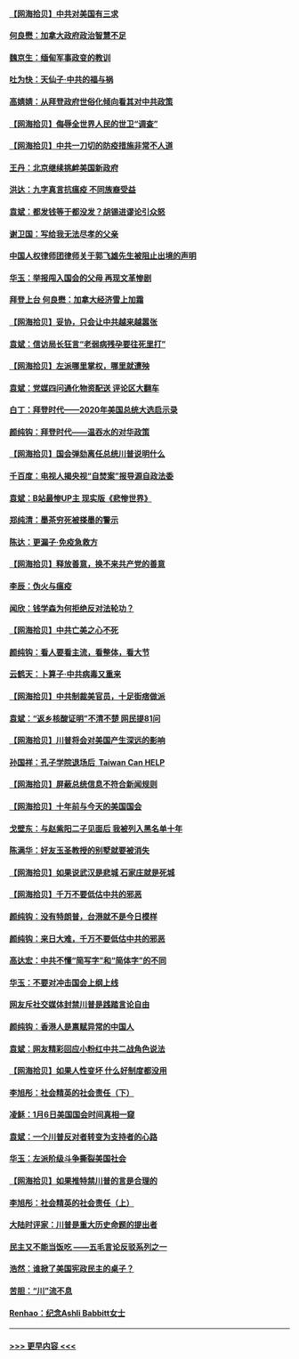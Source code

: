 #### [【网海拾贝】中共对美国有三求](../pages/nsc993/n12735197.md?t=02052101) 
#### [何良懋：加拿大政府政治智慧不足](../pages/nsc993/n12734323.md?t=02052101) 
#### [魏京生：缅甸军事政变的教训](../pages/nsc993/n12732470.md?t=02052101) 
#### [吐为快：天仙子·中共的福与祸](../pages/nsc993/n12732165.md?t=02052101) 
#### [高婧婧：从拜登政府世俗化倾向看其对中共政策](../pages/nsc993/n12730028.md?t=02052101) 
#### [【网海拾贝】侮辱全世界人民的世卫“调查”](../pages/nsc993/n12727884.md?t=02052101) 
#### [【网海拾贝】中共一刀切的防疫措施非常不人道](../pages/nsc993/n12724879.md?t=02052101) 
#### [王丹：北京继续挑衅美国新政府](../pages/nsc993/n12722456.md?t=02052101) 
#### [洪达：九字真言抗瘟疫 不同族裔受益](../pages/nsc993/n12722448.md?t=02052101) 
#### [袁斌：都发钱等于都没发？胡锡进谬论引众怒](../pages/nsc993/n12722393.md?t=02052101) 
#### [谢卫国：写给我无法尽孝的父亲](../pages/nsc993/n12720325.md?t=02052101) 
#### [中国人权律师团律师关于郭飞雄先生被阻止出境的声明](../pages/nsc993/n12720203.md?t=02052101) 
#### [华玉：举报闯入国会的父母 再现文革惨剧](../pages/nsc993/n12719070.md?t=02052101) 
#### [拜登上台 何良懋：加拿大经济雪上加霜](../pages/nsc993/n12718943.md?t=02052101) 
#### [【网海拾贝】妥协，只会让中共越来越嚣张](../pages/nsc993/n12717392.md?t=02052101) 
#### [袁斌：信访局长狂言“老弱病残孕要往死里打”](../pages/nsc993/n12717343.md?t=02052101) 
#### [【网海拾贝】左派哪里掌权，哪里就遭殃](../pages/nsc993/n12715009.md?t=02052101) 
#### [袁斌：党媒四问通化物资配送 评论区大翻车](../pages/nsc993/n12714950.md?t=02052101) 
#### [白丁：拜登时代——2020年美国总统大选启示录](../pages/nsc993/n12714920.md?t=02052101) 
#### [颜纯钩：拜登时代——温吞水的对华政策](../pages/nsc993/n12713245.md?t=02052101) 
#### [【网海拾贝】国会弹劾离任总统川普说明什么](../pages/nsc993/n12712816.md?t=02052101) 
#### [千百度：电视人揭央视“自焚案”报导源自政法委](../pages/nsc993/n12709760.md?t=02052101) 
#### [袁斌：B站最惨UP主 现实版《悲惨世界》](../pages/nsc993/n12709686.md?t=02052101) 
#### [郑纯清：墨茶穷死被搽墨的警示](../pages/nsc993/n12709262.md?t=02052101) 
#### [陈达：更漏子·免疫急救方](../pages/nsc993/n12709244.md?t=02052101) 
#### [【网海拾贝】释放善意，换不来共产党的善意](../pages/nsc993/n12708361.md?t=02052101) 
#### [李辰：伪火与瘟疫](../pages/nsc993/n12707981.md?t=02052101) 
#### [闻欣：钱学森为何拒绝反对法轮功？](../pages/nsc993/n12707407.md?t=02052101) 
#### [【网海拾贝】中共亡美之心不死](../pages/nsc993/n12707621.md?t=02052101) 
#### [颜纯钩：看人要看主流，看整体，看大节](../pages/nsc993/n12707536.md?t=02052101) 
#### [云鹤天：卜算子‧中共病毒又重来](../pages/nsc993/n12707408.md?t=02052101) 
#### [【网海拾贝】中共制裁美官员，十足街痞做派](../pages/nsc993/n12705115.md?t=02052101) 
#### [袁斌：“返乡核酸证明”不清不楚 网民提81问](../pages/nsc993/n12704982.md?t=02052101) 
#### [【网海拾贝】川普将会对美国产生深远的影响](../pages/nsc993/n12703045.md?t=02052101) 
#### [孙国祥：孔子学院退场后  Taiwan Can HELP](../pages/nsc993/n12702430.md?t=02052101) 
#### [【网海拾贝】屏蔽总统信息不符合新闻规则](../pages/nsc993/n12699998.md?t=02052101) 
#### [【网海拾贝】十年前与今天的美国国会](../pages/nsc993/n12696993.md?t=02052101) 
#### [戈壁东：与赵紫阳二子见面后 我被列入黑名单十年](../pages/nsc993/n12696215.md?t=02052101) 
#### [陈满华：好友玉圣教授的别墅就要被消失](../pages/nsc993/n12695411.md?t=02052101) 
#### [【网海拾贝】如果说武汉是悲城 石家庄就是死城](../pages/nsc993/n12694589.md?t=02052101) 
#### [【网海拾贝】千万不要低估中共的邪恶](../pages/nsc993/n12692771.md?t=02052101) 
#### [颜纯钩：没有特朗普，台港就不是今日模样](../pages/nsc993/n12692678.md?t=02052101) 
#### [颜纯钩：来日大难，千万不要低估中共的邪恶](../pages/nsc993/n12692080.md?t=02052101) 
#### [高达宏：中共不懂“简写字”和“简体字”的不同](../pages/nsc993/n12692068.md?t=02052101) 
#### [华玉：不要对冲击国会上纲上线](../pages/nsc993/n12689948.md?t=02052101) 
#### [网友斥社交媒体封禁川普是践踏言论自由](../pages/nsc993/n12687482.md?t=02052101) 
#### [颜纯钩：香港人是禀赋异常的中国人](../pages/nsc993/n12685142.md?t=02052101) 
#### [袁斌：网友精彩回应小粉红中共二战角色说法](../pages/nsc993/n12684994.md?t=02052101) 
#### [【网海拾贝】如果人性变坏 什么好制度都没用](../pages/nsc993/n12683000.md?t=02052101) 
#### [李旭彤：社会精英的社会责任（下）](../pages/nsc993/n12680604.md?t=02052101) 
#### [凌稣：1月6日美国国会时间真相一窥](../pages/nsc993/n12682780.md?t=02052101) 
#### [袁斌：一个川普反对者转变为支持者的心路](../pages/nsc993/n12682700.md?t=02052101) 
#### [华玉：左派阶级斗争撕裂美国社会](../pages/nsc993/n12681226.md?t=02052101) 
#### [【网海拾贝】如果推特禁川普的言是合理的](../pages/nsc993/n12681232.md?t=02052101) 
#### [李旭彤：社会精英的社会责任（上）](../pages/nsc993/n12680501.md?t=02052101) 
#### [大陆时评家：川普是重大历史命题的提出者](../pages/nsc993/n12679904.md?t=02052101) 
#### [民主又不能当饭吃 ——五毛言论反驳系列之一](../pages/nsc993/n12679877.md?t=02052101) 
#### [浩然：谁掀了美国宪政民主的桌子？](../pages/nsc993/n12679850.md?t=02052101) 
#### [苦胆：“川”流不息](../pages/nsc993/n12678388.md?t=02052101) 
#### [Renhao：纪念Ashli Babbitt女士](../pages/nsc993/n12678359.md?t=02052101) 

----
#### [ >>> 更早内容 <<< ](../indexes/nsc993-earlier.md)
